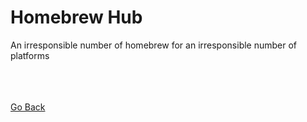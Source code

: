<html>
<body>
<h1>Homebrew Hub</h1>
<p>An irresponsible number of homebrew for an irresponsible number of platforms</p><br />
</body>
<br />
<br />
<a href="..">Go Back</a><br />
</html>